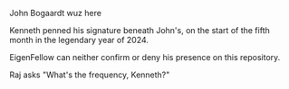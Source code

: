 John Bogaardt wuz here

Kenneth penned his signature beneath John's, on the start of the fifth month in the legendary year of 2024.

EigenFellow can neither confirm or deny his presence on this repository.

Raj asks "What's the frequency, Kenneth?"
